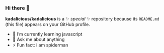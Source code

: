 ### Hi there 👋


**kadalicious/kadalicious** is a ✨ _special_ ✨ repository because its `README.md` (this file) appears on your GitHub profile.


- 🌱 I’m currently learning javascript
- 💬 Ask me about anything
- ⚡ Fun fact: i am spiderman
